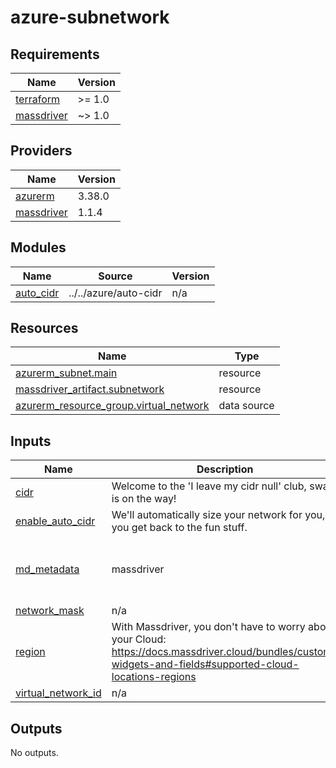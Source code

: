 # azure-subnetwork

<!-- BEGINNING OF PRE-COMMIT-TERRAFORM DOCS HOOK -->
## Requirements

| Name | Version |
|------|---------|
| <a name="requirement_terraform"></a> [terraform](#requirement\_terraform) | >= 1.0 |
| <a name="requirement_massdriver"></a> [massdriver](#requirement\_massdriver) | ~> 1.0 |

## Providers

| Name | Version |
|------|---------|
| <a name="provider_azurerm"></a> [azurerm](#provider\_azurerm) | 3.38.0 |
| <a name="provider_massdriver"></a> [massdriver](#provider\_massdriver) | 1.1.4 |

## Modules

| Name | Source | Version |
|------|--------|---------|
| <a name="module_auto_cidr"></a> [auto\_cidr](#module\_auto\_cidr) | ../../azure/auto-cidr | n/a |

## Resources

| Name | Type |
|------|------|
| [azurerm_subnet.main](https://registry.terraform.io/providers/hashicorp/azurerm/latest/docs/resources/subnet) | resource |
| [massdriver_artifact.subnetwork](https://registry.terraform.io/providers/massdriver-cloud/massdriver/latest/docs/resources/artifact) | resource |
| [azurerm_resource_group.virtual_network](https://registry.terraform.io/providers/hashicorp/azurerm/latest/docs/data-sources/resource_group) | data source |

## Inputs

| Name | Description | Type | Default | Required |
|------|-------------|------|---------|:--------:|
| <a name="input_cidr"></a> [cidr](#input\_cidr) | Welcome to the 'I leave my cidr null' club, swag is on the way! | `string` | `null` | no |
| <a name="input_enable_auto_cidr"></a> [enable\_auto\_cidr](#input\_enable\_auto\_cidr) | We'll automatically size your network for you, you get back to the fun stuff. | `bool` | `true` | no |
| <a name="input_md_metadata"></a> [md\_metadata](#input\_md\_metadata) | massdriver | <pre>object({<br>    name_prefix  = string<br>    default_tags = any<br>  })</pre> | n/a | yes |
| <a name="input_network_mask"></a> [network\_mask](#input\_network\_mask) | n/a | `string` | `20` | no |
| <a name="input_region"></a> [region](#input\_region) | With Massdriver, you don't have to worry about your Cloud: https://docs.massdriver.cloud/bundles/custom-widgets-and-fields#supported-cloud-locations-regions | `string` | n/a | yes |
| <a name="input_virtual_network_id"></a> [virtual\_network\_id](#input\_virtual\_network\_id) | n/a | `string` | n/a | yes |

## Outputs

No outputs.
<!-- END OF PRE-COMMIT-TERRAFORM DOCS HOOK -->

